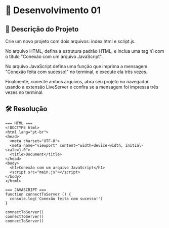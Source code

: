 # 📜 Desenvolvimento 01 

## 🎯 Descrição do Projeto 

Crie um novo projeto com dois arquivos: index.html e script.js. 

No arquivo HTML, defina a estrutura padrão HTML, e inclua uma tag h1 com o título "Conexão com um arquivo JavaScript". 

No arquivo JavaScript defina uma função que imprima a mensagem "Conexão feita com sucesso!" no terminal, e execute ela três vezes. 

Finalmente, conecte ambos arquivos, abra seu projeto no navegador usando a extensão LiveServer e confira se a mensagem foi impressa três vezes no terminal. 

## 🛠️ Resolução

```
=== HTML ===
<!DOCTYPE html>
<html lang="pt-br">
<head>
  <meta charset="UTF-8">
  <meta name="viewport" content="width=device-width, initial-scale=1.0">
  <title>Document</title>
</head>
<body>
  <h1>Conexão com um arquivo JavaScript</h1>
  <script src="main.js"></script>
</body>
</html>

=== JAVASCRIPT ===
function connectToServer () {
  console.log('Conexão feita com sucesso!')
}

connectToServer()
connectToServer()
connectToServer()


